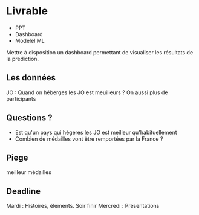 # Livrable

* PPT
* Dashboard
* Modelel ML

Mettre à disposition un dashboard permettant de visualiser les résultats de la prédiction.


## Les données
JO :
Quand on héberges les JO est meuilleurs ? 
On aussi plus de participants 

## Questions ?
* Est qu'un pays qui hégeres les JO est meilleur qu'habituellement 
* Combien de médailles vont être remportées par la France ?

## Piege
meilleur
médailles 

## Deadline 

Mardi : Histoires, élements. Soir finir
Mercredi : Présentations 
